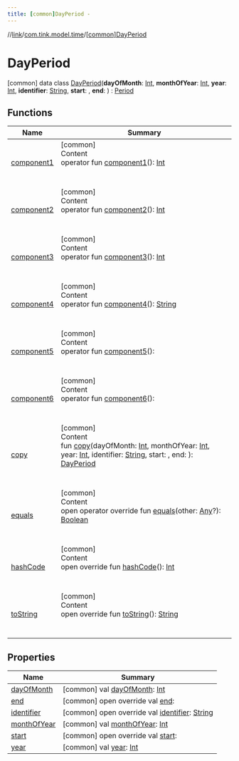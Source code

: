 ```yaml
---
title: [common]DayPeriod -
---
```

//[link](../../index.md)/[com.tink.model.time](../index.md)/[[common]DayPeriod](index.md)



# DayPeriod  
 [common] data class [DayPeriod](index.md)(**dayOfMonth**: [Int](https://kotlinlang.org/api/latest/jvm/stdlib/kotlin/-int/index.html), **monthOfYear**: [Int](https://kotlinlang.org/api/latest/jvm/stdlib/kotlin/-int/index.html), **year**: [Int](https://kotlinlang.org/api/latest/jvm/stdlib/kotlin/-int/index.html), **identifier**: [String](https://kotlinlang.org/api/latest/jvm/stdlib/kotlin/-string/index.html), **start**: <ERROR CLASS>, **end**: <ERROR CLASS>) : [Period](../[common]-period/index.md)   


## Functions  
  
|  Name|  Summary| 
|---|---|
| <a name="com.tink.model.time/DayPeriod/component1/#/PointingToDeclaration/"></a>[component1](component1.md)| <a name="com.tink.model.time/DayPeriod/component1/#/PointingToDeclaration/"></a>[common]  <br>Content  <br>operator fun [component1](component1.md)(): [Int](https://kotlinlang.org/api/latest/jvm/stdlib/kotlin/-int/index.html)  <br><br><br>
| <a name="com.tink.model.time/DayPeriod/component2/#/PointingToDeclaration/"></a>[component2](component2.md)| <a name="com.tink.model.time/DayPeriod/component2/#/PointingToDeclaration/"></a>[common]  <br>Content  <br>operator fun [component2](component2.md)(): [Int](https://kotlinlang.org/api/latest/jvm/stdlib/kotlin/-int/index.html)  <br><br><br>
| <a name="com.tink.model.time/DayPeriod/component3/#/PointingToDeclaration/"></a>[component3](component3.md)| <a name="com.tink.model.time/DayPeriod/component3/#/PointingToDeclaration/"></a>[common]  <br>Content  <br>operator fun [component3](component3.md)(): [Int](https://kotlinlang.org/api/latest/jvm/stdlib/kotlin/-int/index.html)  <br><br><br>
| <a name="com.tink.model.time/DayPeriod/component4/#/PointingToDeclaration/"></a>[component4](component4.md)| <a name="com.tink.model.time/DayPeriod/component4/#/PointingToDeclaration/"></a>[common]  <br>Content  <br>operator fun [component4](component4.md)(): [String](https://kotlinlang.org/api/latest/jvm/stdlib/kotlin/-string/index.html)  <br><br><br>
| <a name="com.tink.model.time/DayPeriod/component5/#/PointingToDeclaration/"></a>[component5](component5.md)| <a name="com.tink.model.time/DayPeriod/component5/#/PointingToDeclaration/"></a>[common]  <br>Content  <br>operator fun [component5](component5.md)(): <ERROR CLASS>  <br><br><br>
| <a name="com.tink.model.time/DayPeriod/component6/#/PointingToDeclaration/"></a>[component6](component6.md)| <a name="com.tink.model.time/DayPeriod/component6/#/PointingToDeclaration/"></a>[common]  <br>Content  <br>operator fun [component6](component6.md)(): <ERROR CLASS>  <br><br><br>
| <a name="com.tink.model.time/DayPeriod/copy/#kotlin.Int#kotlin.Int#kotlin.Int#kotlin.String##/PointingToDeclaration/"></a>[copy](copy.md)| <a name="com.tink.model.time/DayPeriod/copy/#kotlin.Int#kotlin.Int#kotlin.Int#kotlin.String##/PointingToDeclaration/"></a>[common]  <br>Content  <br>fun [copy](copy.md)(dayOfMonth: [Int](https://kotlinlang.org/api/latest/jvm/stdlib/kotlin/-int/index.html), monthOfYear: [Int](https://kotlinlang.org/api/latest/jvm/stdlib/kotlin/-int/index.html), year: [Int](https://kotlinlang.org/api/latest/jvm/stdlib/kotlin/-int/index.html), identifier: [String](https://kotlinlang.org/api/latest/jvm/stdlib/kotlin/-string/index.html), start: <ERROR CLASS>, end: <ERROR CLASS>): [DayPeriod](index.md)  <br><br><br>
| <a name="kotlin/Any/equals/#kotlin.Any?/PointingToDeclaration/"></a>[equals](../../com.tink.service.user/[common]-user-profile-service-impl/index.md#%5Bkotlin%2FAny%2Fequals%2F%23kotlin.Any%3F%2FPointingToDeclaration%2F%5D%2FFunctions%2F1647702525)| <a name="kotlin/Any/equals/#kotlin.Any?/PointingToDeclaration/"></a>[common]  <br>Content  <br>open operator override fun [equals](../../com.tink.service.user/[common]-user-profile-service-impl/index.md#%5Bkotlin%2FAny%2Fequals%2F%23kotlin.Any%3F%2FPointingToDeclaration%2F%5D%2FFunctions%2F1647702525)(other: [Any](https://kotlinlang.org/api/latest/jvm/stdlib/kotlin/-any/index.html)?): [Boolean](https://kotlinlang.org/api/latest/jvm/stdlib/kotlin/-boolean/index.html)  <br><br><br>
| <a name="kotlin/Any/hashCode/#/PointingToDeclaration/"></a>[hashCode](../../com.tink.service.user/[common]-user-profile-service-impl/index.md#%5Bkotlin%2FAny%2FhashCode%2F%23%2FPointingToDeclaration%2F%5D%2FFunctions%2F1647702525)| <a name="kotlin/Any/hashCode/#/PointingToDeclaration/"></a>[common]  <br>Content  <br>open override fun [hashCode](../../com.tink.service.user/[common]-user-profile-service-impl/index.md#%5Bkotlin%2FAny%2FhashCode%2F%23%2FPointingToDeclaration%2F%5D%2FFunctions%2F1647702525)(): [Int](https://kotlinlang.org/api/latest/jvm/stdlib/kotlin/-int/index.html)  <br><br><br>
| <a name="kotlin/Any/toString/#/PointingToDeclaration/"></a>[toString](../../com.tink.service.user/[common]-user-profile-service-impl/index.md#%5Bkotlin%2FAny%2FtoString%2F%23%2FPointingToDeclaration%2F%5D%2FFunctions%2F1647702525)| <a name="kotlin/Any/toString/#/PointingToDeclaration/"></a>[common]  <br>Content  <br>open override fun [toString](../../com.tink.service.user/[common]-user-profile-service-impl/index.md#%5Bkotlin%2FAny%2FtoString%2F%23%2FPointingToDeclaration%2F%5D%2FFunctions%2F1647702525)(): [String](https://kotlinlang.org/api/latest/jvm/stdlib/kotlin/-string/index.html)  <br><br><br>


## Properties  
  
|  Name|  Summary| 
|---|---|
| <a name="com.tink.model.time/DayPeriod/dayOfMonth/#/PointingToDeclaration/"></a>[dayOfMonth](day-of-month.md)| <a name="com.tink.model.time/DayPeriod/dayOfMonth/#/PointingToDeclaration/"></a> [common] val [dayOfMonth](day-of-month.md): [Int](https://kotlinlang.org/api/latest/jvm/stdlib/kotlin/-int/index.html)   <br>
| <a name="com.tink.model.time/DayPeriod/end/#/PointingToDeclaration/"></a>[end](end.md)| <a name="com.tink.model.time/DayPeriod/end/#/PointingToDeclaration/"></a> [common] open override val [end](end.md): <ERROR CLASS>   <br>
| <a name="com.tink.model.time/DayPeriod/identifier/#/PointingToDeclaration/"></a>[identifier](identifier.md)| <a name="com.tink.model.time/DayPeriod/identifier/#/PointingToDeclaration/"></a> [common] open override val [identifier](identifier.md): [String](https://kotlinlang.org/api/latest/jvm/stdlib/kotlin/-string/index.html)   <br>
| <a name="com.tink.model.time/DayPeriod/monthOfYear/#/PointingToDeclaration/"></a>[monthOfYear](month-of-year.md)| <a name="com.tink.model.time/DayPeriod/monthOfYear/#/PointingToDeclaration/"></a> [common] val [monthOfYear](month-of-year.md): [Int](https://kotlinlang.org/api/latest/jvm/stdlib/kotlin/-int/index.html)   <br>
| <a name="com.tink.model.time/DayPeriod/start/#/PointingToDeclaration/"></a>[start](start.md)| <a name="com.tink.model.time/DayPeriod/start/#/PointingToDeclaration/"></a> [common] open override val [start](start.md): <ERROR CLASS>   <br>
| <a name="com.tink.model.time/DayPeriod/year/#/PointingToDeclaration/"></a>[year](year.md)| <a name="com.tink.model.time/DayPeriod/year/#/PointingToDeclaration/"></a> [common] val [year](year.md): [Int](https://kotlinlang.org/api/latest/jvm/stdlib/kotlin/-int/index.html)   <br>

